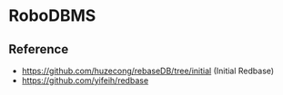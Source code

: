 # RoboDBMS
## Reference
 - https://github.com/huzecong/rebaseDB/tree/initial (Initial Redbase)
 - https://github.com/yifeih/redbase
